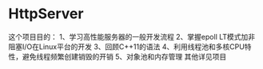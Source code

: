 # HttpServer
这个项目目的： 1、学习高性能服务器的一般开发流程 2、掌握epoll LT模式加非阻塞I/O在Linux平台的开发 3、回顾C++11的语法 4、利用线程池和多核CPU特性，避免线程频繁创建销毁的开销 5、对象池和内存管理 其他详见项目
